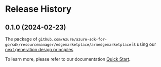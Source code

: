 # Release History

## 0.1.0 (2024-02-23)

The package of `github.com/Azure/azure-sdk-for-go/sdk/resourcemanager/edgemarketplace/armedgemarketplace` is using our [next generation design principles](https://azure.github.io/azure-sdk/general_introduction.html).

To learn more, please refer to our documentation [Quick Start](https://aka.ms/azsdk/go/mgmt).